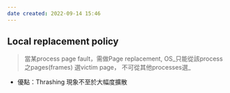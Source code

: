 ```yaml
---
date created: 2022-09-14 15:46
---
```


## Local replacement policy

> 當某process page fault，需做Page replacement, OS_只能從該process之pages(frames) 選victim page， 不可從其他processes選_

- 優點：Thrashing 現象不至於大幅度擴散
